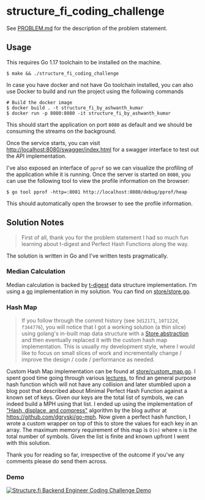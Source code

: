 # structure_fi_coding_challenge

See [PROBLEM.md](PROBLEM.md) for the description of the problem statement.

## Usage
This requires Go 1.17 toolchain to be installed on the machine.

```
$ make && ./structure_fi_coding_challenge
```

In case you have docker and not have Go toolchain installed, you can also use Docker to build and run the project using the following commands

```
# Build the docker image
$ docker build . -t structure_fi_by_ashwanth_kumar
$ docker run -p 8080:8080 -it structure_fi_by_ashwanth_kumar
```

This should start the application on port `8080` as default and we should be consuming the streams on the background.

Once the service starts, you can visit [http://localhost:8080/swagger/index.html](http://localhost:8080/swagger/index.html) for a swagger interface to test out the API implementation.

I've also exposed an interface of `pprof` so we can visualize the profiling of the application while it is running. Once the server is started on `8080`, you can use the following tool to view the profile information on the browser:

```
$ go tool pprof -http=:8081 http://localhost:8080/debug/pprof/heap
```

This should automatically open the browser to see the profile information.

## Solution Notes
> First of all, thank you for the problem statement I had so much fun learning about t-digest and Perfect Hash Functions along the way.

The solution is written in Go and I've written tests pragmatically.

### Median Calculation
Median calculation is backed by [t-digest](https://github.com/tdunning/t-digest/) data structure implementation. I'm using a [go](https://github.com/spenczar/tdigest) implementation in my solution. You can find on [store/store.go](store/store.go).

### Hash Map

> If you follow through the commit history (see `3d12171`, `107122d`, `f344776`), you will notice that I got a working solution (a thin slice) using golang's in-built map data structure with a [Store abstraction](store/store.go) and then eventually replaced it with the custom hash map implementation. This is usually my development style, where I would like to focus on small slices of work and incrementally change / improve the design / code / performance as needed.

Custom Hash Map implementation can be found at [store/custom_map.go](store/custom_map.go). I spent good time going through various [lectures](https://www.youtube.com/watch?v=0M_kIqhwbFo&list=PLUl4u3cNGP61Oq3tWYp6V_F-5jb5L2iHb&index=9), to find an general purpose hash function which will not have any collision and later stumbled upon a blog post that described about Minimal Perfect Hash Function against a known set of keys. Given our keys are the total list of symbols, we can indeed build a MPH using that list. I ended up using the implementation of ["Hash, displace, and compress"](http://cmph.sourceforge.net/papers/esa09.pdf) algorithm by the blog author at https://github.com/dgryski/go-mph. Now given a perfect hash function, I wrote a custom wrapper on top of this to store the values for each key in an array. The maximum memory requirement of this map is `O(n)` where `n` is the total number of symbols. Given the list is finite and known upfront I went with this solution.

Thank you for reading so far, irrespective of the outcome if you've any comments please do send them across.


### Demo

[![Structure.fi Backend Engineer Coding Challenge Demo](https://img.youtube.com/vi/KOoqQsezjRc/hqdefault.jpg)](https://www.youtube.com/watch?v=KOoqQsezjRc)
